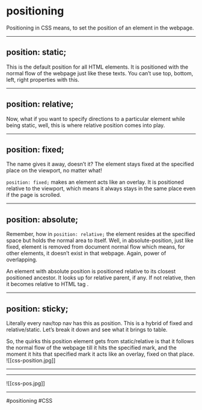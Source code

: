 # positioning
Positioning in CSS means, to set the position of an element in the webpage.

***
## position: static;

This is the default position for all HTML elements. It is positioned with the normal flow of the webpage just like these texts. You can’t use top, bottom, left, right properties with this.
***
## position: relative;

Now, what if you want to specify directions to a particular element while being static, well, this is where relative position comes into play.
***
## position: fixed;

The name gives it away, doesn’t it? The element stays fixed at the specified place on the viewport, no matter what!

`position: fixed;` makes an element acts like an overlay. It is positioned relative to the viewport, which means it always stays in the same place even if the page is scrolled.
***
## position: absolute;

Remember, how in `position: relative;` the element resides at the specified space but holds the normal area to itself. Well, in absolute-position, just like fixed, element is removed from document normal flow which means, for other elements, it doesn’t exist in that webpage. Again, power of overlapping.

An element with absolute position is positioned relative to its closest positioned ancestor. It looks up for relative parent, if any. If not relative, then it becomes relative to  HTML tag .  
***
## position: sticky;

Literally every nav/top nav has this as position. This is a hybrid of fixed and relative/static. Let’s break it down and see what it brings to table.

So, the quirks this position element gets from static/relative is that it follows the normal flow of the webpage till it hits the specified mark, and the moment it hits that specified mark it acts like an overlay, fixed on that place.
![[css-position.jpg]]
***

***
![[css-pos.jpg]]
***


#positioning #CSS 
